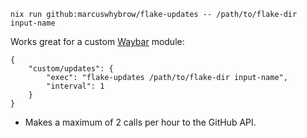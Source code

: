 ```
nix run github:marcuswhybrow/flake-updates -- /path/to/flake-dir input-name
```

Works great for a custom [Waybar](https://github.com/Alexays/Waybar) module:

```
{
    "custom/updates": {
        "exec": "flake-updates /path/to/flake-dir input-name",
        "interval": 1
    }
}
```

- Makes a maximum of 2 calls per hour to the GitHub API.
